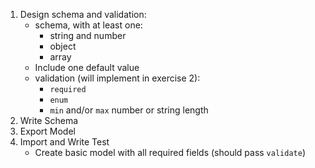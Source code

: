 1. Design schema and validation:
    * schema, with at least one:
        * string and number
        * object
        * array
    * Include one default value
    * validation (will implement in exercise 2):
        * `required`
        * `enum`
        * `min` and/or `max` number or string length
1. Write Schema
2. Export Model
3. Import and Write Test
    * Create basic model with all required fields (should pass `validate`)